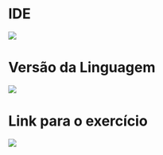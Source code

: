 # IDE
![](https://img.shields.io/badge/NetBeans-1B6AC6.svg?style=for-the-badge&logo=apache-netbeans-ide&logoColor=white)

# Versão da Linguagem
![](https://img.shields.io/badge/Java%208-%23CC0000.svg?style=for-the-badge)

# Link para o exercício

[![](https://img.shields.io/badge/Clique%20Aqui!-EF3939?style=for-the-badge&logo=adobeacrobatreader&logoColor=white&color=black&labelColor=ec1c24)](https://www.cursoemvideo.com/wp-content/uploads/2020/10/Exerci%CC%81cios-de-Algoritmos-1-100.pdf)
